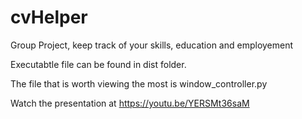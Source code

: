 # cvHelper
 Group Project, keep track of your skills, education and employement


Executabtle file can be found in dist folder.

The file that is worth viewing the most is window_controller.py

Watch the presentation at https://youtu.be/YERSMt36saM
